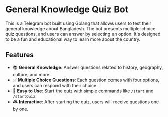 # General Knowledge Quiz Bot

This is a Telegram bot built using Golang that allows users to test their general knowledge about Bangladesh. The bot presents multiple-choice quiz questions, and users can answer by selecting an option. It's designed to be a fun and educational way to learn more about the country.

## Features

- 📚 **General Knowledge**: Answer questions related to history, geography, culture, and more.
- ✅ **Multiple Choice Questions**: Each question comes with four options, and users can respond with their choice.
- 🚀 **Easy to Use**: Start the quiz with simple commands like `/start` and `/startQuiz`.
- 🎮 **Interactive**: After starting the quiz, users will receive questions one by one.
